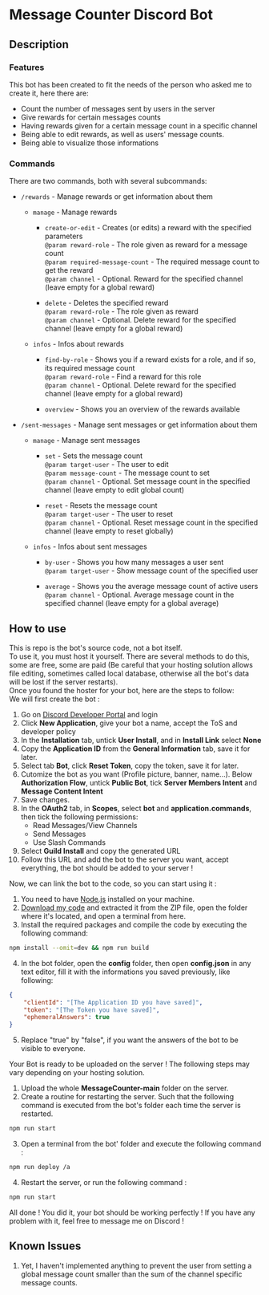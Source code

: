 # Message Counter Discord Bot

## Description
### Features
This bot has been created to fit the needs of the person who asked me to create it, here there are:
* Count the number of messages sent by users in the server
* Give rewards for certain messages counts
* Having rewards given for a certain message count in a specific channel
* Being able to edit rewards, as well as users' message counts.
* Being able to visualize those informations

### Commands
There are two commands, both with several subcommands:
* `/rewards` - Manage rewards or get information about them
  * `manage` - Manage rewards
    * `create-or-edit` - Creates (or edits) a reward with the specified parameters <br>
      `@param reward-role` - The role given as reward for a message count <br>
      `@param required-message-count` - The required message count to get the reward <br>
      `@param channel` - Optional. Reward for the specified channel (leave empty for a global reward) <br>

    * `delete` - Deletes the specified reward <br>
      `@param reward-role` - The role given as reward <br>
      `@param channel` - Optional. Delete reward for the specified channel (leave empty for a global reward) <br>
 
  * `infos` - Infos about rewards
    * `find-by-role` - Shows you if a reward exists for a role, and if so, its required message count <br>
      `@param reward-role` - Find a reward for this role <br>
      `@param channel` - Optional. Delete reward for the specified channel (leave empty for a global reward) <br>

    * `overview` - Shows you an overview of the rewards available
  
* `/sent-messages` - Manage sent messages or get information about them
  * `manage` - Manage sent messages
    * `set` - Sets the message count <br>
      `@param target-user` - The user to edit <br>
      `@param message-count` - The message count to set <br>
      `@param channel` - Optional. Set message count in the specified channel (leave empty to edit global count) <br>

    * `reset` - Resets the message count <br>
      `@param target-user` - The user to reset <br>
      `@param channel` - Optional. Reset message count in the specified channel (leave empty to reset globally) <br>

  * `infos` - Infos about sent messages
    * `by-user` - Shows you how many messages a user sent <br>
      `@param target-user` - Show message count of the specified user <br>

    * `average` - Shows you the average message count of active users <br>
      `@param channel` - Optional. Average message count in the specified channel (leave empty for a global average) <br>


## How to use
This is repo is the bot's source code, not a bot itself. <br>
To use it, you must host it yourself. There are several methods to do this, some are free, some are paid (Be careful that your hosting solution allows file editing, sometimes called local database, otherwise all the bot's data will be lost if the server restarts). <br>
Once you found the hoster for your bot, here are the steps to follow: <br>
We will first create the bot :
1. Go on [Discord Developer Portal](https://discord.com/developers/applications) and login
2. Click **New Application**, give your bot a name, accept the ToS and developer policy
3. In the **Installation** tab, untick **User Install**, and in **Install Link** select **None**
4. Copy the **Application ID** from the **General Information** tab, save it for later.
5. Select tab **Bot**, click **Reset Token**, copy the token, save it for later.
6. Cutomize the bot as you want (Profile picture, banner, name...). Below **Authorization Flow**, untick **Public Bot**, tick **Server Members Intent** and **Message Content Intent**
7. Save changes.
8. In the **OAuth2** tab, in **Scopes**, select **bot** and **application.commands**, then tick the following permissions:
   * Read Messages/View Channels
   * Send Messages
   * Use Slash Commands
9. Select **Guild Install** and copy the generated URL
10. Follow this URL and add the bot to the server you want, accept everything, the bot should be added to your server !

Now, we can link the bot to the code, so you can start using it : 
1. You need to have [Node.js](https://nodejs.org/en) installed on your machine.
2. [Download my code](https://github.com/DragonJules/MessageCounter/archive/refs/heads/main.zip) and extracted it from the ZIP file, open the folder where it's located, and open a terminal from here.
3. Install the required packages and compile the code by executing the following command:
```bash
npm install --omit=dev && npm run build
```
4. In the bot folder, open the **config** folder, then open **config.json** in any text editor, fill it with the informations you saved previously, like following:
```json
{
    "clientId": "[The Application ID you have saved]",
    "token": "[The Token you have saved]",
    "ephemeralAnswers": true
}
```
5. Replace "true" by "false", if you want the answers of the bot to be visible to everyone.

Your Bot is ready to be uploaded on the server ! The following steps may vary depending on your hosting solution.
1. Upload the whole **MessageCounter-main** folder on the server.
2. Create a routine for restarting the server. Such that the following command is executed from the bot's folder each time the server is restarted.
```bash
npm run start
```
3. Open a terminal from the bot' folder and execute the following command :
```bash
npm run deploy /a
```
4. Restart the server, or run the following command : 
```bash
npm run start
```

All done ! You did it, your bot should be working perfectly ! 
If you have any problem with it, feel free to message me on Discord !


## Known Issues

1. Yet, I haven't implemented anything to prevent the user from setting a global message count smaller than the sum of the channel specific message counts.